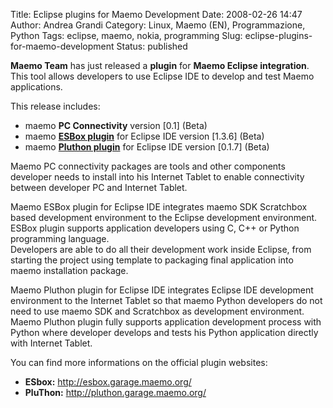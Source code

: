 Title: Eclipse plugins for Maemo Development
Date: 2008-02-26 14:47
Author: Andrea Grandi
Category: Linux, Maemo (EN), Programmazione, Python
Tags: eclipse, maemo, nokia, programming
Slug: eclipse-plugins-for-maemo-development
Status: published

**Maemo Team** has just released a **plugin** for **Maemo Eclipse integration**.
This tool allows developers to use Eclipse IDE to develop and test Maemo applications.

This release includes:

- maemo **PC Connectivity** version [0.1] (Beta)  
- maemo **[ESBox plugin](http://esbox.garage.maemo.org/)** for Eclipse IDE version [1.3.6] (Beta)  
- maemo **[Pluthon plugin](http://pluthon.garage.maemo.org/)** for Eclipse IDE version [0.1.7] (Beta)

Maemo PC connectivity packages are tools and other components developer
needs to install into his Internet Tablet to enable connectivity between
developer PC and Internet Tablet.

Maemo ESBox plugin for Eclipse IDE integrates maemo SDK Scratchbox based
development environment to the Eclipse development environment. ESBox
plugin supports application developers using C, C++ or Python
programming language.  
Developers are able to do all their development work inside Eclipse,
from starting the project using template to packaging final application
into maemo installation package.

Maemo Pluthon plugin for Eclipse IDE integrates Eclipse IDE development
environment to the Internet Tablet so that maemo Python developers do
not need to use maemo SDK and Scratchbox as development environment.
Maemo Pluthon plugin fully supports application development process with
Python where developer develops and tests his Python application
directly with Internet Tablet.

You can find more informations on the official plugin websites:

- **ESbox:** <http://esbox.garage.maemo.org/>  
- **PluThon:** <http://pluthon.garage.maemo.org/>
